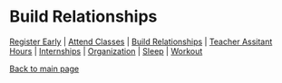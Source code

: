 # Build Relationships

[Register Early](https://github.com/wardenevanMU/IT1600MarkdownFinal/blob/Master/Register.md) | 
[Attend Classes](https://github.com/wardenevanMU/IT1600MarkdownFinal/blob/Master/AttendClasses.md) | 
[Build Relationships](https://github.com/wardenevanMU/IT1600MarkdownFinal/blob/Master/BuildRelationships.md) |
[Teacher Assitant Hours](https://github.com/wardenevanMU/IT1600MarkdownFinal/blob/Master/TAHours.md) |
[Internships](https://github.com/wardenevanMU/IT1600MarkdownFinal/blob/Master/Internships.md) | 
[Organization](https://github.com/wardenevanMU/IT1600MarkdownFinal/blob/Master/Organization.md) | 
[Sleep](https://github.com/wardenevanMU/IT1600MarkdownFinal/blob/Master/Sleep.md) | 
[Workout](https://github.com/wardenevanMU/IT1600MarkdownFinal/blob/Master/Workout.md)
<br/> 

[Back to main page](https://github.com/wardenevanMU/IT1600MarkdownFinal/blob/Master/README.md)

